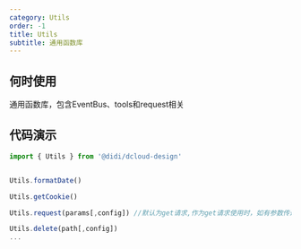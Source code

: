 ```yaml
---
category: Utils
order: -1
title: Utils
subtitle: 通用函数库
---
```


## 何时使用

通用函数库，包含EventBus、tools和request相关
## 代码演示
```typescript
import { Utils } from '@didi/dcloud-design'


Utils.formatDate()

Utils.getCookie()

Utils.request(params[,config]) //默认为get请求,作为get请求使用时，如有参数传递，可自行拼接到url后，也可在config中传递 

Utils.delete(path[,config])
...
```



